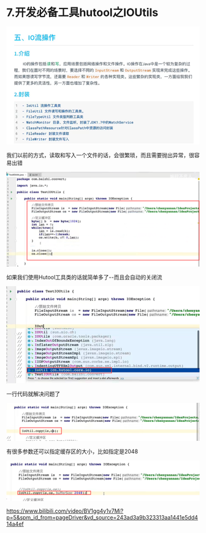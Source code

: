 # 7.开发必备工具hutool之IOUtils



![1660668212572](../../../../.vuepress/public/images/1660668212572.png)







我们以前的方式，读取和写入一个文件的话，会很繁琐，而且需要抛出异常，很容易出错

![1660667873663](../../../../.vuepress/public/images/1660667873663.png)





如果我们使用Hutool工具类的话就简单多了--而且会自动的关闭流

![1660667972144](../../../../.vuepress/public/images/1660667972144.png)



一行代码就解决问题了

![1660668037004](../../../../.vuepress/public/images/1660668037004.png)



有很多参数还可以指定缓存区的大小，比如指定是2048

![1660668116354](../../../../.vuepress/public/images/1660668116354.png)









https://www.bilibili.com/video/BV1gg4y1v7Mi?p=5&spm_id_from=pageDriver&vd_source=243ad3a9b323313aa1441e5dd414a4ef





























































































































